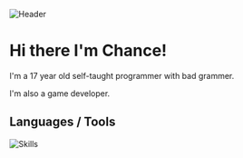 ![Header](https://capsule-render.vercel.app/api?type=wave&height=300&color=gradient&text=DarkSide)

# Hi there I'm Chance!

I'm a 17 year old self-taught programmer with bad grammer.

I'm also a game developer.

## Languages / Tools 
![Skills](https://skillicons.dev/icons?i=ts,css,cpp,c,cs,java,linux,vscode,visualstudio,unity)
